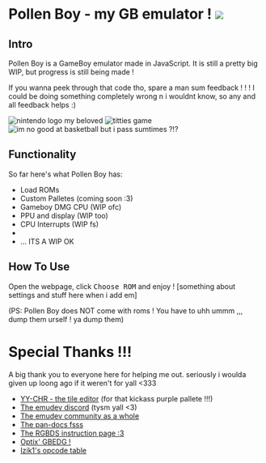 # Pollen Boy - my GB emulator ! <img src='https://github.com/nectarboy/gameboy/blob/main/docs/logo_small.png?raw=true'>

## Intro
Pollen Boy is a GameBoy emulator made in JavaScript.
It is still a pretty big WIP, but progress is still being made !

If you wanna peek through that code tho, spare a man sum feedback ! ! !
I could be doing something completely wrong n i wouldnt know, so any and all feedback helps :)

![nintendo logo my beloved](https://github.com/nectarboy/gameboy/blob/main/docs/bootrom.png?raw=true 'Nintendo® !!')
![titties game](https://github.com/nectarboy/gameboy/blob/main/docs/tetris_demo.png?raw=true 'Block Game™ ig')
![im no good at basketball but i pass sumtimes ?!?](https://github.com/nectarboy/gameboy/blob/main/docs/blarg_pass.png?raw=true 'ok.')

## Functionality
So far here's what Pollen Boy has:
- Load ROMs
- Custom Palletes (coming soon :3)
- Gameboy DMG CPU (WIP ofc)
- PPU and display (WIP too)
- CPU Interrupts (WIP fs)
-
- ... ITS A WIP OK

## How To Use
Open the webpage, click <kbd>Choose ROM</kbd> and enjoy !
[something about settings and stuff here when i add em]

(PS: Pollen Boy does NOT come with roms ! You have to uhh ummm ,,, dump them urself ! ya dump them)

# Special Thanks !!!

A big thank you to everyone here for helping me out. 
seriously i woulda given up loong ago if it weren't for yall <333

- [YY-CHR - the tile editor](https://w.atwiki.jp/yychr/) (for that kickass purple pallete !!!)
- [The emudev discord](https://discord.gg/dkmJAes) (tysm yall <3)
- [The emudev community as a whole](https://www.reddit.com/r/EmuDev/)
- [The pan-docs fsss](https://discord.gg/dkmJAes)
- [The RGBDS instruction page :3](https://rgbds.gbdev.io/docs/v0.4.1/gbz80.7)
- [Optix' GBEDG !](https://hacktix.github.io/GBEDG/)
- [Izik1's opcode table](https://izik1.github.io/gbops/)